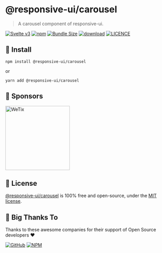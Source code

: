 
# @responsive-ui/carousel

> A carousel component of responsive-ui.

<p>

[![Svelte v3](https://img.shields.io/badge/svelte-v3-orange.svg)](https://svelte.dev)
[![npm](https://img.shields.io/npm/v/@responsive-ui/carousel.svg)](https://www.npmjs.com/package/@responsive-ui/carousel)
[![Bundle Size](https://badgen.net/bundlephobia/minzip/%40responsive-ui%2Fcarousel)](https://bundlephobia.com/result?p=%40responsive-ui%2Fcarousel)
[![download](https://img.shields.io/npm/dw/@responsive-ui/carousel.svg)](https://www.npmjs.com/package/@responsive-ui/carousel)
[![LICENCE](https://img.shields.io/github/license/wetix/responsive-ui)](https://github.com/wetix/responsive-ui/blob/main/LICENSE)

</p>

## 🔨 Install

```console
npm install @responsive-ui/carousel
```

or

```console
yarn add @responsive-ui/carousel
```

## 🔋 Sponsors

<img src="https://asset.wetix.my/images/logo/wetix.png" alt="WeTix" width="200px">

## 📄 License

[@responsive-ui/carousel](https://github.com/wetix/responsive-ui/tree/main/components/carousel) is 100% free and open-source, under the [MIT license](https://github.com/wetix/responsive-ui/blob/main/LICENSE).

## 🎉 Big Thanks To

Thanks to these awesome companies for their support of Open Source developers ❤

[![GitHub](https://jstools.dev/img/badges/github.svg)](https://github.com/open-source)
[![NPM](https://jstools.dev/img/badges/npm.svg)](https://www.npmjs.com/)
